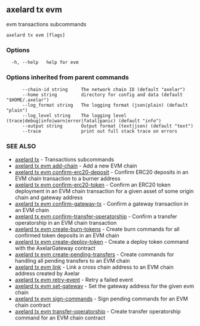 ## axelard tx evm

evm transactions subcommands

```
axelard tx evm [flags]
```

### Options

```
  -h, --help   help for evm
```

### Options inherited from parent commands

```
      --chain-id string     The network chain ID (default "axelar")
      --home string         directory for config and data (default "$HOME/.axelar")
      --log_format string   The logging format (json|plain) (default "plain")
      --log_level string    The logging level (trace|debug|info|warn|error|fatal|panic) (default "info")
      --output string       Output format (text|json) (default "text")
      --trace               print out full stack trace on errors
```

### SEE ALSO

- [axelard tx](/cli-docs/v0_31_3/axelard_tx) - Transactions subcommands
- [axelard tx evm add-chain](/cli-docs/v0_31_3/axelard_tx_evm_add-chain) - Add a new EVM chain
- [axelard tx evm confirm-erc20-deposit](axelard_tx_evm_confirm-erc20-deposit) - Confirm ERC20 deposits in an EVM chain transaction to a burner address
- [axelard tx evm confirm-erc20-token](axelard_tx_evm_confirm-erc20-token) - Confirm an ERC20 token deployment in an EVM chain transaction for a given asset of some origin chain and gateway address
- [axelard tx evm confirm-gateway-tx](/cli-docs/v0_31_3/axelard_tx_evm_confirm-gateway-tx) - Confirm a gateway transaction in an EVM chain
- [axelard tx evm confirm-transfer-operatorship](/cli-docs/v0_31_3/axelard_tx_evm_confirm-transfer-operatorship) - Confirm a transfer operatorship in an EVM chain transaction
- [axelard tx evm create-burn-tokens](/cli-docs/v0_31_3/axelard_tx_evm_create-burn-tokens) - Create burn commands for all confirmed token deposits in an EVM chain
- [axelard tx evm create-deploy-token](/cli-docs/v0_31_3/axelard_tx_evm_create-deploy-token) - Create a deploy token command with the AxelarGateway contract
- [axelard tx evm create-pending-transfers](/cli-docs/v0_31_3/axelard_tx_evm_create-pending-transfers) - Create commands for handling all pending transfers to an EVM chain
- [axelard tx evm link](/cli-docs/v0_31_3/axelard_tx_evm_link) - Link a cross chain address to an EVM chain address created by Axelar
- [axelard tx evm retry-event](/cli-docs/v0_31_3/axelard_tx_evm_retry-event) - Retry a failed event
- [axelard tx evm set-gateway](/cli-docs/v0_31_3/axelard_tx_evm_set-gateway) - Set the gateway address for the given evm chain
- [axelard tx evm sign-commands](/cli-docs/v0_31_3/axelard_tx_evm_sign-commands) - Sign pending commands for an EVM chain contract
- [axelard tx evm transfer-operatorship](/cli-docs/v0_31_3/axelard_tx_evm_transfer-operatorship) - Create transfer operatorship command for an EVM chain contract
